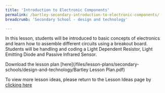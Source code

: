 ```yaml
---
title: 'Introduction to Electronic Components'
permalink: /bartley-secondary-introduction-to-electronic-components/
breadcrumb: 'Secondary School - design and technology'

---
```



In this lesson, students will be introduced to basic concepts of electronics and learn how to assemble different circuits using a breakout board. Students will be handling and coding a Light Dependent Resistor, Light Emitting Diode and Passive Infrared Sensor. 

Download the lesson plan [here](/files/lesson-plans/secondary-schools/design-and-technology/Bartley Lesson Plan.pdf)

To view more lesson ideas, please return to the Lesson Ideas page by [clicking here](/in-schools/digital-maker/lesson-ideas-secondary/)
